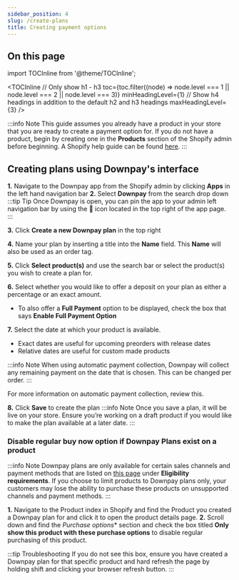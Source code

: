 ```yaml
---
sidebar_position: 4
slug: /create-plans
title: Creating payment options
---
```


## On this page

import TOCInline from '@theme/TOCInline';

<TOCInline
  // Only show h1 - h3
  toc={toc.filter((node) => node.level === 1 || node.level === 2 || node.level === 3)}
  minHeadingLevel={1}
  // Show h4 headings in addition to the default h2 and h3 headings
  maxHeadingLevel={3}
/>

:::info Note
This guide assumes you already have a product in your store that you are ready to create a payment option for. If you do not have a product, begin by creating one in the **Products** section of the Shopify admin before beginning. A Shopify help guide can be found [here](https://help.shopify.com/en/manual/products/add-update-products).
:::

## Creating plans using Downpay's interface

**1.** Navigate to the Downpay app from the Shopify admin by clicking **Apps** in the left hand navigation bar
**2.** Select **Downpay** from the search drop down
:::tip Tip
Once Downpay is open, you can pin the app to your admin left navigation bar by using the 📌 icon located in the top right of the app page.
:::

**3.** Click **Create a new Downpay plan** in the top right

**4.** Name your plan by inserting a title into the **Name** field. This **Name** will also be used as an order tag.

**5.** Click **Select product(s)** and use the search bar or select the product(s) you wish to create a plan for.

**6.** Select whether you would like to offer a deposit on your plan as either a percentage or an exact amount.

- To also offer a **Full Payment** option to be displayed, check the box that says **Enable Full Payment Option**


**7.** Select the date at which your product is available.
- Exact dates are useful for upcoming preorders with release dates
- Relative dates are useful for custom made products

:::info Note
  When using automatic payment collection, Downpay will collect any remaining payment on the date that is chosen. This can be changed per order.
::: 

For more information on automatic payment collection, review this.

**8.** Click **Save** to create the plan
:::info Note
Once you save a plan, it will be live on your store. Ensure you’re working on a draft product if you would like to make the plan available at a later date.
:::


### Disable regular buy now option if Downpay Plans exist on a product

:::info Note
Downpay plans are only available for certain sales channels and payment methods that are listed on [this page](https://help.shopify.com/en/manual/products/purchase-options/subscriptions/setup#subscription-products) under **Eligibility requirements**. If you choose to limit products to Downpay plans only, your customers may lose the ability to purchase these products on unsupported channels and payment methods.
:::

**1.** Navigate to the Product index in Shopify and find the Product you created a Downpay plan for and click it to open the product details page.
**2.** Scroll down and find the *Purchase options** section and check the box titled **Only show this product with these purchase options** to disable regular purchasing of this product.

:::tip Troubleshooting
 If you do not see this box, ensure you have created a Downpay plan for that specific product and hard refresh the page by holding shift and clicking your browser refresh button.
 :::




